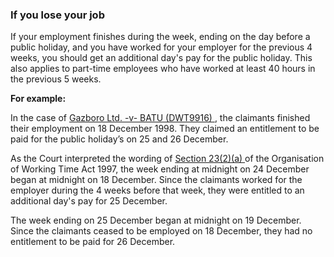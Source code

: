 ###  If you lose your job

If your employment finishes during the week, ending on the day before a public
holiday, and you have worked for your employer for the previous 4 weeks, you
should get an additional day's pay for the public holiday. This also applies
to part-time employees who have worked at least 40 hours in the previous 5
weeks.

**For example:**

In the case of [ Gazboro Ltd. -v- BATU (DWT9916)
](http://www.workplacerelations.ie/en/Cases/1999/July/DWT9916.html) , the
claimants finished their employment on 18 December 1998. They claimed an
entitlement to be paid for the public holiday’s on 25 and 26 December.

As the Court interpreted the wording of [ Section 23(2)(a)
](http://www.irishstatutebook.ie/1997/en/act/pub/0020/sec0023.html#sec23) of
the Organisation of Working Time Act 1997, the week ending at midnight on 24
December began at midnight on 18 December. Since the claimants worked for the
employer during the 4 weeks before that week, they were entitled to an
additional day's pay for 25 December.

The week ending on 25 December began at midnight on 19 December. Since the
claimants ceased to be employed on 18 December, they had no entitlement to be
paid for 26 December.
